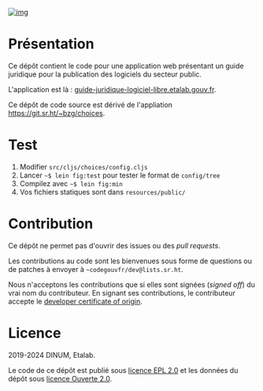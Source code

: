 [![img](https://img.shields.io/badge/Licence-EPL%2C%20Licence%20Ouverte-orange.svg?style=flat-square)](https://git.sr.ht/~codegouvfr/guide-juridique-logiciel-libre/tree/master/item/LICENSES)


# Présentation

Ce dépôt contient le code pour une application web présentant un guide
juridique pour la publication des logiciels du secteur public.

L'application est là : [guide-juridique-logiciel-libre.etalab.gouv.fr](https://guide-juridique-logiciel-libre.etalab.gouv.fr).

Ce dépôt de code source est dérivé de l'appliation
<https://git.sr.ht/~bzg/choices>.


# Test

1.  Modifier `src/cljs/choices/config.cljs`
2.  Lancer `~$ lein fig:test` pour tester le format de `config/tree`
3.  Compilez avec `~$ lein fig:min`
4.  Vos fichiers statiques sont dans `resources/public/`


# Contribution

Ce dépôt ne permet pas d'ouvrir des issues ou des *pull requests*.

Les contributions au code sont les bienvenues sous forme de questions
ou de patches à envoyer à `~codegouvfr/dev@lists.sr.ht`.

Nous n'acceptons les contributions que si elles sont signées (*signed
off*) du vrai nom du contributeur.  En signant ses contributions, le
contributeur accepte le [developer certificate of origin](https://developercertificate.org).


# Licence

2019-2024 DINUM, Etalab.

Le code de ce dépôt est publié sous [licence EPL 2.0](LICENSES/LICENSE.EPL-2.0.md) et les données du
dépôt sous [licence Ouverte 2.0](LICENSES/LICENSE.Etalab-2.0.txt).

